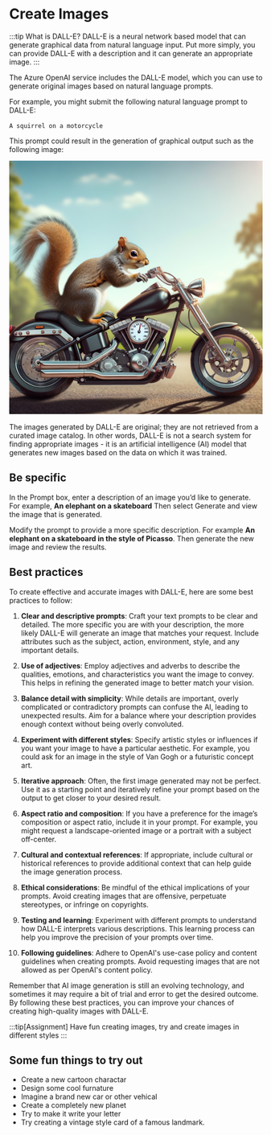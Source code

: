 # Create Images


:::tip What is DALL-E?
DALL-E is a neural network based model that can generate graphical data from natural language input. Put more simply, you can provide DALL-E with a description and it can generate an appropriate image.
:::

The Azure OpenAI service includes the DALL-E model, which you can use to generate original images based on natural language prompts.

For example, you might submit the following natural language prompt to DALL-E:

```text title="User message"
A squirrel on a motorcycle
```

This prompt could result in the generation of graphical output such as the following image:

![squirrel](./../images/squirrel.png)

The images generated by DALL-E are original; they are not retrieved from a curated image catalog. In other words, DALL-E is not a search system for finding appropriate images - it is an artificial intelligence (AI) model that generates new images based on the data on which it was trained.


## Be specific 

In the Prompt box, enter a description of an image you’d like to generate. For example, **An elephant on a skateboard** Then select Generate and view the image that is generated.

Modify the prompt to provide a more specific description. For example **An elephant on a skateboard in the style of Picasso**. Then generate the new image and review the results.



## Best practices
To create effective and accurate images with DALL-E, here are some best practices to follow:  
   
1. **Clear and descriptive prompts**: Craft your text prompts to be clear and detailed. The more specific you are with your description, the more likely DALL-E will generate an image that matches your request. Include attributes such as the subject, action, environment, style, and any important details.  
   
2. **Use of adjectives**: Employ adjectives and adverbs to describe the qualities, emotions, and characteristics you want the image to convey. This helps in refining the generated image to better match your vision.  
   
3. **Balance detail with simplicity**: While details are important, overly complicated or contradictory prompts can confuse the AI, leading to unexpected results. Aim for a balance where your description provides enough context without being overly convoluted.  
   
4. **Experiment with different styles**: Specify artistic styles or influences if you want your image to have a particular aesthetic. For example, you could ask for an image in the style of Van Gogh or a futuristic concept art.  
   
5. **Iterative approach**: Often, the first image generated may not be perfect. Use it as a starting point and iteratively refine your prompt based on the output to get closer to your desired result.  
   
6. **Aspect ratio and composition**: If you have a preference for the image’s composition or aspect ratio, include it in your prompt. For example, you might request a landscape-oriented image or a portrait with a subject off-center.  
   
7. **Cultural and contextual references**: If appropriate, include cultural or historical references to provide additional context that can help guide the image generation process.  
   
8. **Ethical considerations**: Be mindful of the ethical implications of your prompts. Avoid creating images that are offensive, perpetuate stereotypes, or infringe on copyrights.  
   
9. **Testing and learning**: Experiment with different prompts to understand how DALL-E interprets various descriptions. This learning process can help you improve the precision of your prompts over time.  
   
10. **Following guidelines**: Adhere to OpenAI's use-case policy and content guidelines when creating prompts. Avoid requesting images that are not allowed as per OpenAI's content policy.  
   
Remember that AI image generation is still an evolving technology, and sometimes it may require a bit of trial and error to get the desired outcome. By following these best practices, you can improve your chances of creating high-quality images with DALL-E.


:::tip[Assignment]
Have fun creating images, try and create images in different styles
:::

## Some fun things to try out

- Create a new cartoon charactar
- Design some cool furnature
- Imagine a brand new car or other vehical
- Create a completely new planet
- Try to make it write your letter
- Try creating a vintage style card of a famous landmark.
